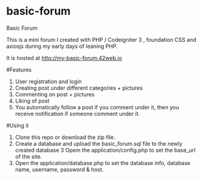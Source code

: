 # basic-forum


Basic Forum


This is a mini forum I created with PHP / Codeigniter 3 , foundation CSS and axiosjs during my early days of leaning PHP.

It is hosted at http://my-basic-forum.42web.io

#Features
1. User registration and login
2. Creating  post under different categories + pictures
3. Commenting on post + pictures
4. Liking of post
5. You automatically follow a post if you comment under it, then you receive notification if someone comment under it.


#Using it
1. Clone this repo or download the zip file.
2. Create a database and upload the basic_forum.sql file to the newly created database
3  Opem the application/config.php to set the base_url of the site.
4. Open the application/database.php to set the database info, database name, username, password & host.
